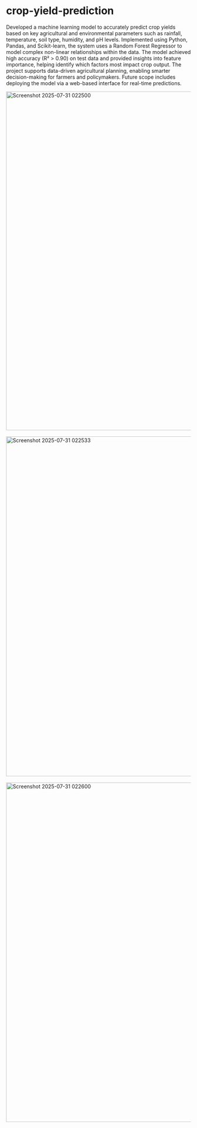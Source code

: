 # crop-yield-prediction

Developed a machine learning model to accurately predict crop yields based on key agricultural and environmental parameters such as rainfall, temperature, soil type, humidity, and pH levels. Implemented using Python, Pandas, and Scikit-learn, the system uses a Random Forest Regressor to model complex non-linear relationships within the data. The model achieved high accuracy (R² > 0.90) on test data and provided insights into feature importance, helping identify which factors most impact crop output. The project supports data-driven agricultural planning, enabling smarter decision-making for farmers and policymakers. Future scope includes deploying the model via a web-based interface for real-time predictions.


<img width="1896" height="923" alt="Screenshot 2025-07-31 022500" src="https://github.com/user-attachments/assets/ece74730-d715-4e41-8274-1daa00fab382" />

<br>
<br>

<img width="1895" height="926" alt="Screenshot 2025-07-31 022533" src="https://github.com/user-attachments/assets/f2443c42-cbbc-474f-b51b-77dc20577dc6" />


<br>
<br>



<img width="1918" height="925" alt="Screenshot 2025-07-31 022600" src="https://github.com/user-attachments/assets/ec950813-c268-44dd-b729-85a700c5f960" />

